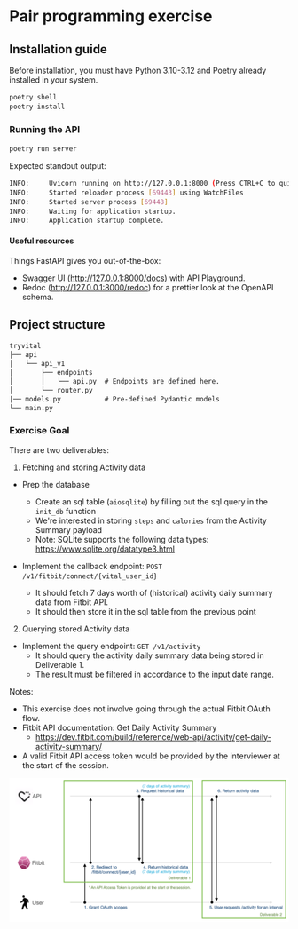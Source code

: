 # Pair programming exercise

## Installation guide

Before installation, you must have Python 3.10-3.12 and Poetry already installed in your system.

```bash
poetry shell
poetry install
```

### Running the API

```bash
poetry run server
```

Expected standout output:
```bash
INFO:     Uvicorn running on http://127.0.0.1:8000 (Press CTRL+C to quit)
INFO:     Started reloader process [69443] using WatchFiles
INFO:     Started server process [69448]
INFO:     Waiting for application startup.
INFO:     Application startup complete.
```

#### Useful resources

Things FastAPI gives you out-of-the-box:

* Swagger UI (http://127.0.0.1:8000/docs) with API Playground.
* Redoc (http://127.0.0.1:8000/redoc) for a prettier look at the OpenAPI schema.

## Project structure

```
tryvital
├── api
│   └── api_v1
│       ├── endpoints
│       │   └── api.py  # Endpoints are defined here.
│       └── router.py
|── models.py           # Pre-defined Pydantic models
└── main.py
```

### Exercise Goal

There are two deliverables:

1. Fetching and storing Activity data
  * Prep the database
    * Create an sql table (`aiosqlite`) by filling out the sql query in the `init_db` function
    * We're interested in storing `steps` and `calories` from the Activity Summary payload
    * Note: SQLite supports the following data types: https://www.sqlite.org/datatype3.html


  * Implement the callback endpoint: `POST /v1/fitbit/connect/{vital_user_id}`
    * It should fetch 7 days worth of (historical) activity daily summary data from Fitbit API.
    * It should then store it in the sql table from the previous point

2. Querying stored Activity data
  * Implement the query endpoint: `GET /v1/activity`
    * It should query the activity daily summary data being stored in Deliverable 1.
    * The result must be filtered in accordance to the input date range.


Notes:
* This exercise does not involve going through the actual Fitbit OAuth flow.
* Fitbit API documentation: Get Daily Activity Summary
  * https://dev.fitbit.com/build/reference/web-api/activity/get-daily-activity-summary/
* A valid Fitbit API access token would be provided by the interviewer at the start of the session.

![Flow Diagram](/flow-diagram.png)
